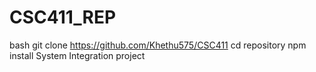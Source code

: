 # CSC411_REP
bash
git clone https://github.com/Khethu575/CSC411
cd repository
npm install
System Integration project
